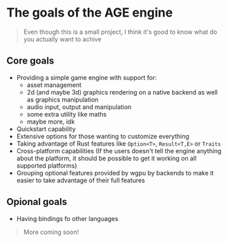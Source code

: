 # The goals of the AGE engine
> Even though this is a small project, I think it's good to know what do you actually want to achive

## Core goals
- Providing a simple game engine with support for:
  - asset management
  - 2d (and maybe 3d) graphics rendering on a native backend as well as graphics manipulation
  - audio input, output and manipulation
  - some extra utility like maths
  - maybe more, idk
- Quickstart capability
- Extensive options for those wanting to customize everything
- Taking advantage of Rust features like `Option<T>`, `Result<T,E>` or `Traits`
- Cross-platform capabilities (If the users doesn't tell the engine anything about the platform, it should be possible to get it working on all supported platforms)
- Grouping optional features provided by wgpu by backends to make it easier to take advantage of their full features

## Opional goals
- Having bindings fo other languages

> More coming soon!
